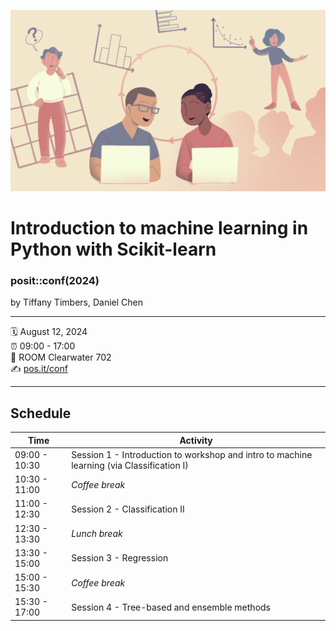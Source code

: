 ![](materials/slides/img/frontmatter/ds-a-first-intro-graphic.jpg)

Introduction to machine learning in Python with Scikit-learn
================

### posit::conf(2024)

by Tiffany Timbers, Daniel Chen

-----

🗓️ August 12, 2024<br>
⏰ 09:00 - 17:00<br>
🏨 ROOM Clearwater 702<br>
✍️ [pos.it/conf](http://pos.it/conf)<br>

-----

## Schedule

| Time          | Activity                                                                                |
| ------------- | --------------------------------------------------------------------------------------- |
| 09:00 - 10:30 | Session 1 - Introduction to workshop and intro to machine learning (via Classification I) |
| 10:30 - 11:00 | *Coffee break*                                                                          |
| 11:00 - 12:30 | Session 2 - Classification II                                                    |
| 12:30 - 13:30 | *Lunch break*                                                                           |
| 13:30 - 15:00 | Session 3 - Regression                                                           |
| 15:00 - 15:30 | *Coffee break*                                                                          |
| 15:30 - 17:00 | Session 4 - Tree-based and ensemble methods          |
